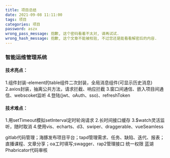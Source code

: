 ```yaml
---
title: 项目总结
date: 2021-09-08 11:11:00
tags: 项目
categories: 项目
password: aszx
wrong_pass_message: 抱歉, 这个密码看着不太对, 请再试试.
wrong_hash_message: 抱歉, 这个文章不能被校验, 不过您还是能看看解密后的内容.
---
```


### 智能运维管理系统
#### 技术亮点：
1.组件封装-element的table组件二次封装，全局消息组件(可显示历史消息)
2.axios封装，抽离公共方法，请求拦截、响应拦截
3.窗口间通信、嵌入项目间通信、webscoket监听
4.登陆(jwt、oAuth、sso)、refreshToken

#### 技术难点：
1.用setTimeout模拟setInterval定时轮询请求
2.长时间接口缓存
3.$watch灵活监听，随时取消
4.使用vis、echarts、d3、swiper、draggerable、vueSeamless
<!--more-->

gitlab代码管理；海豚发布项目平台；tapd管理需求、任务、缺陷、迭代、报表；直播课程、文章分享；oa工时填写;swagger、rap2管理接口
统一权限
蓝湖
Phabricator代码审核